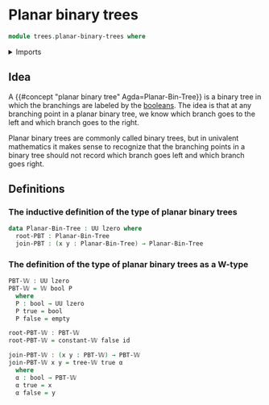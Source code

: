 # Planar binary trees

```agda
module trees.planar-binary-trees where
```

<details><summary>Imports</summary>

```agda
open import foundation.booleans
open import foundation.empty-types
open import foundation.function-types
open import foundation.universe-levels

open import trees.w-types
```

</details>

## Idea

A {{#concept "planar binary tree" Agda=Planar-Bin-Tree}} is a binary tree in
which the branchings are labeled by the [booleans](foundation.booleans.md). The
idea is that at any branching point in a planar binary tree, we know which
branch goes to the left and which branch goes to the right.

Planar binary trees are commonly called binary trees, but in univalent
mathematics it makes sense to recognize that the branching points in a binary
tree should not record which branch goes left and which branch goes right.

## Definitions

### The inductive definition of the type of planar binary trees

```agda
data Planar-Bin-Tree : UU lzero where
  root-PBT : Planar-Bin-Tree
  join-PBT : (x y : Planar-Bin-Tree) → Planar-Bin-Tree
```

### The definition of the type of planar binary trees as a W-type

```agda
PBT-𝕎 : UU lzero
PBT-𝕎 = 𝕎 bool P
  where
  P : bool → UU lzero
  P true = bool
  P false = empty

root-PBT-𝕎 : PBT-𝕎
root-PBT-𝕎 = constant-𝕎 false id

join-PBT-𝕎 : (x y : PBT-𝕎) → PBT-𝕎
join-PBT-𝕎 x y = tree-𝕎 true α
  where
  α : bool → PBT-𝕎
  α true = x
  α false = y
```
